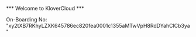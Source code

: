 *** Welcome to KloverCloud ***

On-Boarding No: &#34;xy2tXB7RKhyLZXK645786ec820fea0001c1355aMTwVpH8RdDYahClCb3ya&#34;
